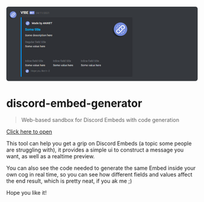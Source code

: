 ![embed](https://github.com/embeds-py/embeds-py-github.io/blob/main/assets/image.png)

# discord-embed-generator

> Web-based sandbox for Discord Embeds with code generation

[Click here to open](https://embeds-py.github.io/embeds-py-github.io/)

This tool can help you get a grip on Discord Embeds (a topic some people are struggling with), it provides a simple ui to construct a message you want, as well as a realtime preview.

You can also see the code needed to generate the same Embed inside your own cog in real time, so you can see how different fields and values affect the end result, which is pretty neat, if you ak me ;)

Hope you like it!
